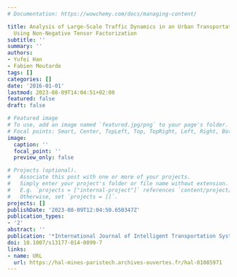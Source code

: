 ```yaml
---
# Documentation: https://wowchemy.com/docs/managing-content/

title: Analysis of Large-Scale Traffic Dynamics in an Urban Transportation Network
  Using Non-Negative Tensor Factorization
subtitle: ''
summary: ''
authors:
- Yufei Han
- Fabien Moutarde
tags: []
categories: []
date: '2016-01-01'
lastmod: 2023-08-09T14:04:51+02:00
featured: false
draft: false

# Featured image
# To use, add an image named `featured.jpg/png` to your page's folder.
# Focal points: Smart, Center, TopLeft, Top, TopRight, Left, Right, BottomLeft, Bottom, BottomRight.
image:
  caption: ''
  focal_point: ''
  preview_only: false

# Projects (optional).
#   Associate this post with one or more of your projects.
#   Simply enter your project's folder or file name without extension.
#   E.g. `projects = ["internal-project"]` references `content/project/deep-learning/index.md`.
#   Otherwise, set `projects = []`.
projects: []
publishDate: '2023-08-09T12:04:50.650347Z'
publication_types:
- '2'
abstract: ''
publication: '*International Journal of Intelligent Transportation Systems Research*'
doi: 10.1007/s13177-014-0099-7
links:
- name: URL
  url: https://hal-mines-paristech.archives-ouvertes.fr/hal-01085971
---
```

